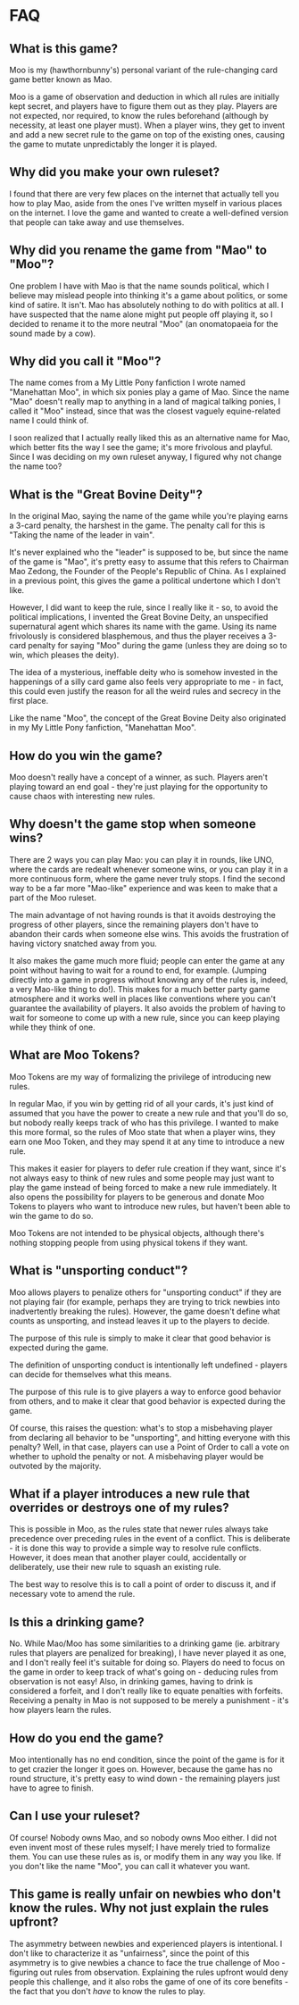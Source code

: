 # FAQ

## What is this game?
Moo is my (hawthornbunny's) personal variant of the rule-changing card game better known as Mao.

Moo is a game of observation and deduction in which all rules are initially kept secret, and players have to figure them out as they play. Players are not expected, nor required, to know the rules beforehand (although by necessity, at least one player must). When a player wins, they get to invent and add a new secret rule to the game on top of the existing ones, causing the game to mutate unpredictably the longer it is played.

## Why did you make your own ruleset?
I found that there are very few places on the internet that actually tell you how to play Mao, aside from the ones I've written myself in various places on the internet. I love the game and wanted to create a well-defined version that people can take away and use themselves.

## Why did you rename the game from "Mao" to "Moo"?
One problem I have with Mao is that the name sounds political, which I believe may mislead people into thinking it's a game about politics, or some kind of satire. It isn't. Mao has absolutely nothing to do with politics at all. I have suspected that the name alone might put people off playing it, so I decided to rename it to the more neutral "Moo" (an onomatopaeia for the sound made by a cow).

## Why did you call it "Moo"?
The name comes from a My Little Pony fanfiction I wrote named "Manehattan Moo", in which six ponies play a game of Mao. Since the name "Mao" doesn't really map to anything in a land of magical talking ponies, I called it "Moo" instead, since that was the closest vaguely equine-related name I could think of.

I soon realized that I actually really liked this as an alternative name for Mao, which better fits the way I see the game; it's more frivolous and playful. Since I was deciding on my own ruleset anyway, I figured why not change the name too?

## What is the "Great Bovine Deity"?
In the original Mao, saying the name of the game while you're playing earns a 3-card penalty, the harshest in the game. The penalty call for this is "Taking the name of the leader in vain".

It's never explained who the "leader" is supposed to be, but since the name of the game is "Mao", it's pretty easy to assume that this refers to Chairman Mao Zedong, the Founder of the People's Republic of China. As I explained in a previous point, this gives the game a political undertone which I don't like.

However, I did want to keep the rule, since I really like it - so, to avoid the political implications, I invented the Great Bovine Deity, an unspecified supernatural agent which shares its name with the game. Using its name frivolously is considered blasphemous, and thus the player receives a 3-card penalty for saying "Moo" during the game (unless they are doing so to win, which pleases the deity).

The idea of a mysterious, ineffable deity who is somehow invested in the happenings of a silly card game also feels very appropriate to me - in fact, this could even justify the reason for all the weird rules and secrecy in the first place.

Like the name "Moo", the concept of the Great Bovine Deity also originated in my My Little Pony fanfiction, "Manehattan Moo".

## How do you win the game?
Moo doesn't really have a concept of a winner, as such. Players aren't playing toward an end goal - they're just playing for the opportunity to cause chaos with interesting new rules.

## Why doesn't the game stop when someone wins?
There are 2 ways you can play Mao: you can play it in rounds, like UNO, where the cards are redealt whenever someone wins, or you can play it in a more continuous form, where the game never truly stops. I find the second way to be a far more "Mao-like" experience and was keen to make that a part of the Moo ruleset.

The main advantage of not having rounds is that it avoids destroying the progress of other players, since the remaining players don't have to abandon their cards when someone else wins. This avoids the frustration of having victory snatched away from you.

It also makes the game much more fluid; people can enter the game at any point without having to wait for a round to end, for example. (Jumping directly into a game in progress without knowing any of the rules is, indeed, a very Mao-like thing to do!). This makes for a much better party game atmosphere and it works well in places like conventions where you can't guarantee the availability of players. It also avoids the problem of having to wait for someone to come up with a new rule, since you can keep playing while they think of one.

## What are Moo Tokens?
Moo Tokens are my way of formalizing the privilege of introducing new rules.

In regular Mao, if you win by getting rid of all your cards, it's just kind of assumed that you have the power to create a new rule and that you'll do so, but nobody really keeps track of who has this privilege. I wanted to make this more formal, so the rules of Moo state that when a player wins, they earn one Moo Token, and they may spend it at any time to introduce a new rule.

This makes it easier for players to defer rule creation if they want, since it's not always easy to think of new rules and some people may just want to play the game instead of being forced to make a new rule immediately. It also opens the possibility for players to be generous and donate Moo Tokens to players who want to introduce new rules, but haven't been able to win the game to do so.

Moo Tokens are not intended to be physical objects, although there's nothing stopping people from using physical tokens if they want.

## What is "unsporting conduct"?
Moo allows players to penalize others for "unsporting conduct" if they are not playing fair (for example, perhaps they are trying to trick newbies into inadvertently breaking the rules). However, the game doesn't define what counts as unsporting, and instead leaves it up to the players to decide.

The purpose of this rule is simply to make it clear that good behavior is expected during the game.

The definition of unsporting conduct is intentionally left undefined - players can decide for themselves what this means.

The purpose of this rule is to give players a way to enforce good behavior from others, and to make it clear that good behavior is expected during the game.

Of course, this raises the question: what's to stop a misbehaving player from declaring all behavior to be "unsporting", and hitting everyone with this penalty? Well, in that case, players can use a Point of Order to call a vote on whether to uphold the penalty or not. A misbehaving player would be outvoted by the majority.

## What if a player introduces a new rule that overrides or destroys one of my rules?
This is possible in Moo, as the rules state that newer rules always take precedence over preceding rules in the event of a conflict. This is deliberate - it is done this way to provide a simple way to resolve rule conflicts. However, it does mean that another player could, accidentally or deliberately, use their new rule to squash an existing rule.

The best way to resolve this is to call a point of order to discuss it, and if necessary vote to amend the rule.

## Is this a drinking game?
No. While Mao/Moo has some similarities to a drinking game (ie. arbitrary rules that players are penalized for breaking), I have never played it as one, and I don't really feel it's suitable for doing so. Players do need to focus on the game in order to keep track of what's going on - deducing rules from observation is not easy! Also, in drinking games, having to drink is considered a forfeit, and I don't really like to equate penalties with forfeits. Receiving a penalty in Mao is not supposed to be merely a punishment - it's how players learn the rules.

## How do you end the game?
Moo intentionally has no end condition, since the point of the game is for it to get crazier the longer it goes on. However, because the game has no round structure, it's pretty easy to wind down - the remaining players just have to agree to finish.

## Can I use your ruleset?
Of course! Nobody owns Mao, and so nobody owns Moo either. I did not even invent most of these rules myself; I have merely tried to formalize them. You can use these rules as is, or modify them in any way you like. If you don't like the name "Moo", you can call it whatever you want.

## This game is really unfair on newbies who don't know the rules. Why not just explain the rules upfront?
The asymmetry between newbies and experienced players is intentional. I don't like to characterize it as "unfairness", since the point of this asymmetry is to give newbies a chance to face the true challenge of Moo - figuring out rules from observation. Explaining the rules upfront would deny people this challenge, and it also robs the game of one of its core benefits - the fact that you don't _have_ to know the rules to play.
